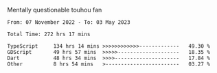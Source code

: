 Mentally questionable touhou fan

<!--START_SECTION:waka-->

```text
From: 07 November 2022 - To: 03 May 2023

Total Time: 272 hrs 17 mins

TypeScript     134 hrs 14 mins >>>>>>>>>>>>-------------   49.30 %
GDScript       49 hrs 57 mins  >>>>>--------------------   18.35 %
Dart           48 hrs 34 mins  >>>>---------------------   17.84 %
Other          8 hrs 54 mins   >------------------------   03.27 %
```

<!--END_SECTION:waka-->

